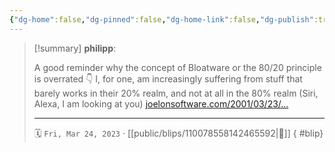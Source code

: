 ```yaml
---
{"dg-home":false,"dg-pinned":false,"dg-home-link":false,"dg-publish":true,"type":"blip","disabled rules":["yaml-title","yaml-title-alias","file-name-heading"],"title":"philipp on mastodon @ 2023-03-24","created-date":"2023-03-24T13:44:59","id":110078558142465600,"updated-date":"2025-05-02T08:50:43","dg-path":"blips/110078558142465592.md","permalink":"/blips/110078558142465592/","dgPassFrontmatter":true}
---
```


> [!summary] **philipp**:
>
> A good reminder why the concept of Bloatware or the 80/20 principle is overrated 👇 I, for one, am increasingly suffering from stuff that barely works in their 20% realm, and not at all in the 80% realm (Siri, Alexa, I am looking at you) [joelonsoftware.com/2001/03/23/…](https://www.joelonsoftware.com/2001/03/23/strategy-letter-iv-bloatware-and-the-8020-myth/)
> - - -
>
> 🗓️ `Fri, Mar 24, 2023` · [[public/blips/110078558142465592\|🔗]]
{ #blip}

